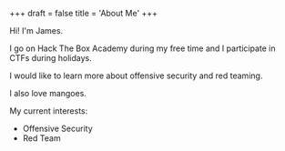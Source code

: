 +++
draft = false
title = 'About Me'
+++

Hi! I'm James.

I go on Hack The Box Academy during my free time and I participate in CTFs during holidays.

I would like to learn more about offensive security and red teaming.

I also love mangoes.

My current interests:
- Offensive Security
- Red Team